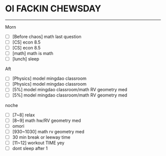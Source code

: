 # OI FACKIN CHEWSDAY
---
Morn
- [ ] [Before chaos] math last question
- [ ] [CS] econ 8.5
- [ ] [CS] econ 8.5
- [ ] [math] math is math
- [ ] [lunch] sleep

Aft
- [ ] [Physics] model mingdao classroom
- [ ] [Physics] model mingdao classroom
- [ ] [5%] model mingdao classroom/math RV geometry med
- [ ] [5%] model mingdao classroom/math RV geometry med

noche
- [ ] [7~8] relax
- [ ] [8~9] math hw/RV geometry med
- [ ] omori
- [ ] [930~1030] math rv geometry med
- [ ] 30 min break or leeway time
- [ ] [11~12] workout TIME yey
- [ ] dont sleep after 1